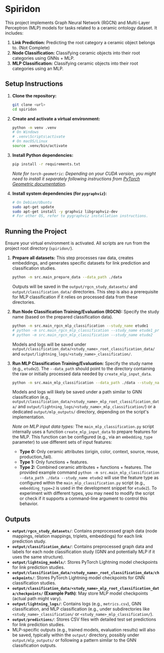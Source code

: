 # Spiridon

This project implements Graph Neural Network (RGCN) and Multi-Layer Perceptron (MLP) models for tasks related to a ceramic ontology dataset. It includes:
1.  **Link Prediction:** Predicting the root category a ceramic object belongs to. (Not Complete)
2.  **Node Classification:** Classifying ceramic objects into their root categories using GNNs + MLP.
3.  **MLP Classification:** Classifying ceramic objects into their root categories using an MLP.

## Setup Instructions

1.  **Clone the repository:**
    ```bash
    git clone <url>
    cd spiridon
    ```

2.  **Create and activate a virtual environment:**
    ```bash
    python -m venv .venv
    # On Windows
    # .venv\Scripts\activate
    # On macOS/Linux
    source .venv/bin/activate
    ```

3.  **Install Python dependencies:**
    ```bash
    pip install -r requirements.txt
    ```
    *Note for `torch-geometric`: Depending on your CUDA version, you might need to install it separately following instructions from [PyTorch Geometric documentation](https://pytorch-geometric.readthedocs.io/en/latest/install/installation.html).*

4.  **Install system dependencies (for `pygraphviz`):**
    ```bash
    # On Debian/Ubuntu
    sudo apt-get update
    sudo apt-get install -y graphviz libgraphviz-dev
    # For other OS, refer to pygraphviz installation instructions.
    ```

## Running the Project

Ensure your virtual environment is activated. All scripts are run from the project root directory (`spiridon/`).

1.  **Prepare all datasets:**
    This step processes raw data, creates embeddings, and generates specific datasets for link prediction and classification studies.
    ```bash
    python -m src.main_prepare_data --data_path ./data
    ```
    Outputs will be saved in the `output/rgcn_study_datasets/` and `output/classification_data/` directories. This step is also a prerequisite for MLP classification if it relies on processed data from these directories.


3.  **Run Node Classification Training/Evaluation (RGCN):**
    Specify the study name (based on the prepared classification data).
    ```bash
    python -m src.main_rgcn_mlp_classification --study_name etude1
    # python -m src.main_rgcn_mlp_classification --study_name etude1_prime
    # python -m src.main_rgcn_mlp_classification --study_name etude2
    ```
    Models and logs will be saved under `output/classification_data/<study_name>_root_classification_data/` and `output/lightning_logs/<study_name>_classification/`.

4.  **Run MLP Classification Training/Evaluation:**
    Specify the study name (e.g., `etude2`). The `--data_path` should point to the directory containing the raw or initially processed data needed by `create_mlp_input_data`.
    ```bash
    python -m src.main_mlp_classification --data_path ./data --study_name etude2
    ```
    Models and logs will likely be saved under a path similar to GNN classification (e.g., `output/classification_data/<study_name>_mlp_root_classification_data/` and `output/lightning_logs/<study_name>_mlp_classification/`) or a dedicated `output/mlp_outputs/` directory, depending on the script's implementation.

    *Note on MLP input data types:*
    The `main_mlp_classification.py` script internally uses a function `create_mlp_input_data` to prepare features for the MLP. This function can be configured (e.g., via an `embedding_type` parameter) to use different sets of input features:
    *   **Type 0:** Only ceramic attributes (origin, color, context, source, reuse, production_fail).
    *   **Type 1:** Only functions + features.
    *   **Type 2:** Combined ceramic attributes + functions + features.
    The provided example command `python -m src.main_mlp_classification --data_path ./data --study_name etude2` will use the feature type as configured within the `main_mlp_classification.py` script (e.g., `embedding_type=2` is used in the development snippet for `etude2`). To experiment with different types, you may need to modify the script or check if it supports a command-line argument to control this behavior.

## Outputs

*   **`output/rgcn_study_datasets/`**: Contains preprocessed graph data (node mappings, relation mappings, triplets, embeddings) for each link prediction study.
*   **`output/classification_data/`**: Contains preprocessed graph data and labels for each node classification study (GNN and potentially MLP if it uses the same structure).
*   **`output/lightning_models/`**: Stores PyTorch Lightning model checkpoints for link prediction studies.
*   **`output/classification_data/<study_name>_root_classification_data/checkpoints/`**: Stores PyTorch Lightning model checkpoints for GNN classification studies.
*   **`output/classification_data/<study_name>_mlp_root_classification_data/checkpoints/` (Example Path)**: May store MLP model checkpoints (actual path might vary).
*   **`output/lightning_logs/`**: Contains logs (e.g., `metrics.csv`), GNN classification, and MLP classification (e.g., under subdirectories like `<study_name>_classification/` or `<study_name>_mlp_classification/`).
*   **`output/predictions/`**: Stores CSV files with detailed test set predictions for link prediction studies.
*   MLP-specific outputs (e.g., trained models, evaluation results) will also be saved, typically within the `output/` directory, possibly under `output/mlp_outputs/` or following a pattern similar to the GNN classification outputs.